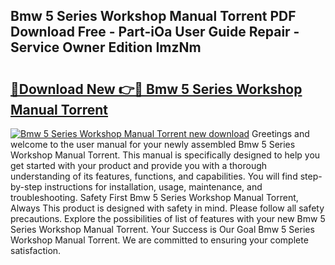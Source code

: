 ## Bmw 5 Series Workshop Manual Torrent PDF Download Free - Part-iOa User Guide Repair - Service Owner Edition ImzNm

# <h2><a href="http://bc80635.oget.top/?id=Bmw+5+Series+Workshop+Manual+Torrent">🔗Download New 👉🔴 Bmw 5 Series Workshop Manual Torrent</a></h2>

[![Bmw 5 Series Workshop Manual Torrent new download](https://i.imgur.com/5g1atiW.png)](http://bc80635.oget.top/?id=Bmw+5+Series+Workshop+Manual+Torrent)
Greetings and welcome to the user manual for your newly assembled Bmw 5 Series Workshop Manual Torrent. This manual is specifically designed to help you get started with your product and provide you with a thorough understanding of its features, functions, and capabilities. You will find step-by-step instructions for installation, usage, maintenance, and troubleshooting. Safety First Bmw 5 Series Workshop Manual Torrent, Always This product is designed with safety in mind. Please follow all safety precautions. Explore the possibilities of list of features with your new Bmw 5 Series Workshop Manual Torrent. Your Success is Our Goal Bmw 5 Series Workshop Manual Torrent. We are committed to ensuring your complete satisfaction.
